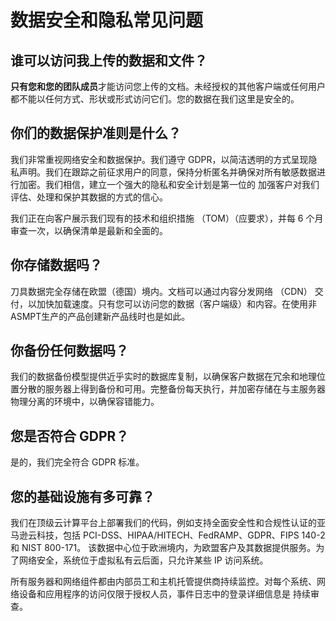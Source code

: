 # 数据安全和隐私常见问题

## 谁可以访问我上传的数据和文件？
**只有您和您的团队成员**才能访问您上传的文档。未经授权的其他客户端或任何用户都不能以任何方式、形状或形式访问它们。您的数据在我们这里是安全的。

## 你们的数据保护准则是什么？
我们非常重视网络安全和数据保护。我们遵守 GDPR，以简洁透明的方式呈现隐私声明。我们在跟踪之前征求用户的同意，保持分析匿名并确保对所有敏感数据进行加密。我们相信，建立一个强大的隐私和安全计划是第一位的
加强客户对我们评估、处理和保护其数据的方式的信心。

我们正在向客户展示我们现有的技术和组织措施 （TOM）（应要求），并每 6 个月审查一次，以确保清单是最新和全面的。

## 你存储数据吗？

刀具数据完全存储在欧盟（德国）境内。文档可以通过内容分发网络 （CDN） 交付，以加快加载速度。只有您可以访问您的数据（客户端级）和内容。在使用非ASMPT生产的产品创建新产品线时也是如此。

## 你备份任何数据吗？

我们的数据备份模型提供近乎实时的数据库复制，以确保客户数据在冗余和地理位置分散的服务器上得到备份和可用。完整备份每天执行，并加密存储在与主服务器物理分离的环境中，以确保容错能力。

## 您是否符合 GDPR？

是的，我们完全符合 GDPR 标准。

## 您的基础设施有多可靠？

我们在顶级云计算平台上部署我们的代码，例如支持全面安全性和合规性认证的亚马逊云科技，包括 PCI-DSS、HIPAA/HITECH、FedRAMP、GDPR、FIPS 140-2 和 NIST 800-171。
该数据中心位于欧洲境内，为欧盟客户及其数据提供服务。为了网络安全，系统位于虚拟私有云后面，只允许某些 IP 访问系统。

所有服务器和网络组件都由内部员工和主机托管提供商持续监控。对每个系统、网络设备和应用程序的访问仅限于授权人员，事件日志中的登录详细信息是
持续审查。